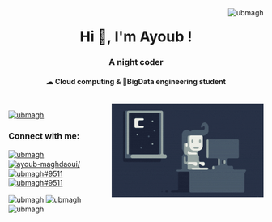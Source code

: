 <img align="right" src="https://komarev.com/ghpvc/?username=ubmagh&label=Profile%20views&color=blueviolet&style=flat-plastic" alt="ubmagh" />
<h1 align="center">Hi 👋, I'm Ayoub !</h1>
<h3 align="center"> A night coder </h3>
<h4 align="center"> ☁ Cloud computing & 🤖BigData engineering student </h4>

<br>

<img alt="Night Coding" src="https://raw.githubusercontent.com/AVS1508/AVS1508/master/assets/Night-Coding.gif" align="right"/>


<p align="left"> <a href="https://twitter.com/ubmagh" target="blank"><img src="https://img.shields.io/twitter/follow/ubmagh?logo=twitter&style=for-the-badge" alt="ubmagh" /></a> </p>

<h3 align="left">Connect with me:</h3>
<p align="left">
<a href="https://twitter.com/ubmagh" target="blank"><img align="center" src="https://raw.githubusercontent.com/rahuldkjain/github-profile-readme-generator/master/src/images/icons/Social/twitter.svg" alt="ubmagh" height="30" width="40" /></a>
<a href="https://linkedin.com/in/ayoub-maghdaoui/" target="blank"><img align="center" src="https://raw.githubusercontent.com/rahuldkjain/github-profile-readme-generator/master/src/images/icons/Social/linked-in-alt.svg" alt="ayoub-maghdaoui/" height="30" width="40" /></a>
<a href="https://discord.gg/ubmagh#9511" target="blank"><img align="center" src="https://raw.githubusercontent.com/rahuldkjain/github-profile-readme-generator/master/src/images/icons/Social/discord.svg" alt="ubmagh#9511" height="30" width="40" /></a> 
<a href="https://www.codewars.com/users/scoma" target="blank"><img align="center" src="https://cloud.githubusercontent.com/assets/2475572/4743290/2dcf20cc-5a26-11e4-89fb-62b861e5b29c.png" alt="ubmagh#9511" height="30" width="40" /></a>
</p>


<img align="center" src="https://github-readme-stats.vercel.app/api/top-langs?username=ubmagh&show_icons=true&locale=en&layout=compact" alt="ubmagh" />

<img align="center" src="https://github-readme-stats.vercel.app/api?username=ubmagh&show_icons=true&locale=en" alt="ubmagh" style="margin: 0px auto;" />

<img align="center" src="https://github-readme-streak-stats.herokuapp.com/?user=ubmagh&" alt="ubmagh" />

